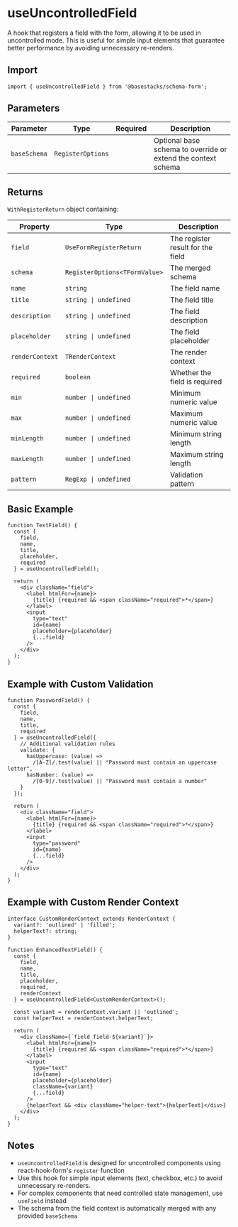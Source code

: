 # useUncontrolledField

A hook that registers a field with the form, allowing it to be used in uncontrolled mode. This is useful for simple input elements that guarantee better performance by avoiding unnecessary re-renders.

## Import

```tsx
import { useUncontrolledField } from '@basestacks/schema-form';
```

## Parameters

| Parameter | Type | Required | Description |
|-----------|------|:--------:|-------------|
| `baseSchema` | `RegisterOptions` | | Optional base schema to override or extend the context schema |

## Returns

`WithRegisterReturn` object containing:

| Property | Type | Description |
|----------|------|-------------|
| `field` | `UseFormRegisterReturn` | The register result for the field |
| `schema` | `RegisterOptions<TFormValue>` | The merged schema |
| `name` | `string` | The field name |
| `title` | `string \| undefined` | The field title |
| `description` | `string \| undefined` | The field description |
| `placeholder` | `string \| undefined` | The field placeholder |
| `renderContext` | `TRenderContext` | The render context |
| `required` | `boolean` | Whether the field is required |
| `min` | `number \| undefined` | Minimum numeric value |
| `max` | `number \| undefined` | Maximum numeric value |
| `minLength` | `number \| undefined` | Minimum string length |
| `maxLength` | `number \| undefined` | Maximum string length |
| `pattern` | `RegExp \| undefined` | Validation pattern |

## Basic Example

```tsx
function TextField() {
  const { 
    field, 
    name, 
    title, 
    placeholder, 
    required 
  } = useUncontrolledField();
  
  return (
    <div className="field">
      <label htmlFor={name}>
        {title} {required && <span className="required">*</span>}
      </label>
      <input
        type="text"
        id={name}
        placeholder={placeholder}
        {...field}
      />
    </div>
  );
}
```

## Example with Custom Validation

```tsx
function PasswordField() {
  const { 
    field, 
    name, 
    title, 
    required 
  } = useUncontrolledField({
    // Additional validation rules
    validate: {
      hasUppercase: (value) => 
        /[A-Z]/.test(value) || "Password must contain an uppercase letter",
      hasNumber: (value) => 
        /[0-9]/.test(value) || "Password must contain a number"
    }
  });
  
  return (
    <div className="field">
      <label htmlFor={name}>
        {title} {required && <span className="required">*</span>}
      </label>
      <input
        type="password"
        id={name}
        {...field}
      />
    </div>
  );
}
```

## Example with Custom Render Context

```tsx
interface CustomRenderContext extends RenderContext {
  variant?: 'outlined' | 'filled';
  helperText?: string;
}

function EnhancedTextField() {
  const { 
    field, 
    name, 
    title, 
    placeholder,
    required, 
    renderContext 
  } = useUncontrolledField<CustomRenderContext>();
  
  const variant = renderContext.variant || 'outlined';
  const helperText = renderContext.helperText;
  
  return (
    <div className={`field field-${variant}`}>
      <label htmlFor={name}>
        {title} {required && <span className="required">*</span>}
      </label>
      <input
        type="text"
        id={name}
        placeholder={placeholder}
        className={variant}
        {...field}
      />
      {helperText && <div className="helper-text">{helperText}</div>}
    </div>
  );
}
```

## Notes

- `useUncontrolledField` is designed for uncontrolled components using react-hook-form's `register` function
- Use this hook for simple input elements (text, checkbox, etc.) to avoid unnecessary re-renders.
- For complex components that need controlled state management, use `useField` instead
- The schema from the field context is automatically merged with any provided `baseSchema`
